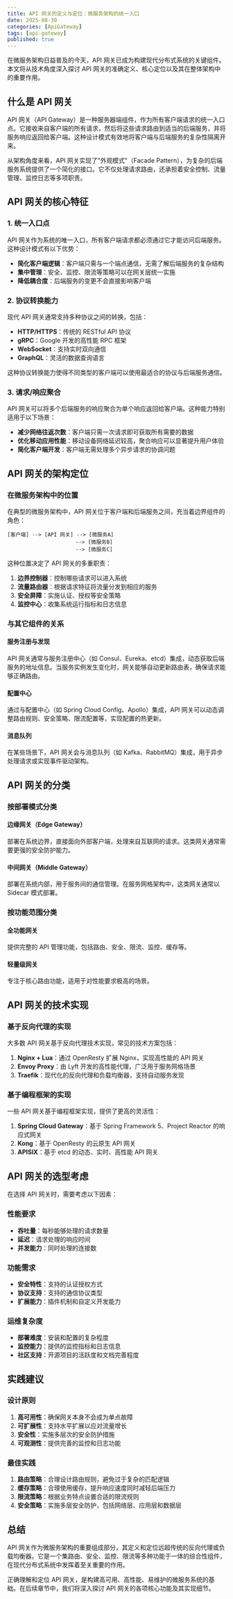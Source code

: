 ```yaml
---
title: API 网关的定义与定位：微服务架构的统一入口
date: 2025-08-30
categories: [ApiGateway]
tags: [api-gateway]
published: true
---
```


在微服务架构日益普及的今天，API 网关已成为构建现代分布式系统的关键组件。本文将从技术角度深入探讨 API 网关的准确定义、核心定位以及其在整体架构中的重要作用。

## 什么是 API 网关

API 网关（API Gateway）是一种服务器端组件，作为所有客户端请求的统一入口点。它接收来自客户端的所有请求，然后将这些请求路由到适当的后端服务，并将服务响应返回给客户端。这种设计模式有效地将客户端与后端服务的复杂性隔离开来。

从架构角度来看，API 网关实现了"外观模式"（Facade Pattern），为复杂的后端服务系统提供了一个简化的接口。它不仅处理请求路由，还承担着安全控制、流量管理、监控日志等多项职责。

## API 网关的核心特征

### 1. 统一入口点

API 网关作为系统的唯一入口，所有客户端请求都必须通过它才能访问后端服务。这种设计模式有以下优势：

- **简化客户端逻辑**：客户端只需与一个端点通信，无需了解后端服务的复杂结构
- **集中管理**：安全、监控、限流等策略可以在网关层统一实施
- **降低耦合度**：后端服务的变更不会直接影响客户端

### 2. 协议转换能力

现代 API 网关通常支持多种协议之间的转换，包括：

- **HTTP/HTTPS**：传统的 RESTful API 协议
- **gRPC**：Google 开发的高性能 RPC 框架
- **WebSocket**：支持实时双向通信
- **GraphQL**：灵活的数据查询语言

这种协议转换能力使得不同类型的客户端可以使用最适合的协议与后端服务通信。

### 3. 请求/响应聚合

API 网关可以将多个后端服务的响应聚合为单个响应返回给客户端。这种能力特别适用于以下场景：

- **减少网络往返次数**：客户端只需一次请求即可获取所有需要的数据
- **优化移动应用性能**：移动设备网络延迟较高，聚合响应可以显著提升用户体验
- **简化客户端开发**：客户端无需处理多个异步请求的协调问题

## API 网关的架构定位

### 在微服务架构中的位置

在典型的微服务架构中，API 网关位于客户端和后端服务之间，充当着边界组件的角色：

```
[客户端] --> [API 网关] --> [微服务A]
                      --> [微服务B]
                      --> [微服务C]
```

这种位置决定了 API 网关的多重职责：

1. **边界控制器**：控制哪些请求可以进入系统
2. **流量路由器**：根据请求特征将流量分发到相应的服务
3. **安全屏障**：实施认证、授权等安全策略
4. **监控中心**：收集系统运行指标和日志信息

### 与其它组件的关系

#### 服务注册与发现

API 网关通常与服务注册中心（如 Consul、Eureka、etcd）集成，动态获取后端服务的地址信息。当服务实例发生变化时，网关能够自动更新路由表，确保请求能够正确路由。

#### 配置中心

通过与配置中心（如 Spring Cloud Config、Apollo）集成，API 网关可以动态调整路由规则、安全策略、限流配置等，实现配置的热更新。

#### 消息队列

在某些场景下，API 网关会与消息队列（如 Kafka、RabbitMQ）集成，用于异步处理请求或实现事件驱动架构。

## API 网关的分类

### 按部署模式分类

#### 边缘网关（Edge Gateway）

部署在系统边界，直接面向外部客户端，处理来自互联网的请求。这类网关通常需要更强的安全防护能力。

#### 中间网关（Middle Gateway）

部署在系统内部，用于服务间的通信管理。在服务网格架构中，这类网关通常以 Sidecar 模式部署。

### 按功能范围分类

#### 全功能网关

提供完整的 API 管理功能，包括路由、安全、限流、监控、缓存等。

#### 轻量级网关

专注于核心路由功能，适用于对性能要求极高的场景。

## API 网关的技术实现

### 基于反向代理的实现

大多数 API 网关基于反向代理技术实现，常见的技术方案包括：

1. **Nginx + Lua**：通过 OpenResty 扩展 Nginx，实现高性能的 API 网关
2. **Envoy Proxy**：由 Lyft 开发的高性能代理，广泛用于服务网格场景
3. **Traefik**：现代化的反向代理和负载均衡器，支持自动服务发现

### 基于编程框架的实现

一些 API 网关基于编程框架实现，提供了更高的灵活性：

1. **Spring Cloud Gateway**：基于 Spring Framework 5、Project Reactor 的响应式网关
2. **Kong**：基于 OpenResty 的云原生 API 网关
3. **APISIX**：基于 etcd 的动态、实时、高性能 API 网关

## API 网关的选型考虑

在选择 API 网关时，需要考虑以下因素：

### 性能要求

- **吞吐量**：每秒能够处理的请求数量
- **延迟**：请求处理的响应时间
- **并发能力**：同时处理的连接数

### 功能需求

- **安全特性**：支持的认证授权方式
- **协议支持**：支持的通信协议类型
- **扩展能力**：插件机制和自定义开发能力

### 运维复杂度

- **部署难度**：安装和配置的复杂程度
- **监控能力**：提供的监控指标和日志信息
- **社区支持**：开源项目的活跃度和文档完善程度

## 实践建议

### 设计原则

1. **高可用性**：确保网关本身不会成为单点故障
2. **可扩展性**：支持水平扩展以应对流量增长
3. **安全性**：实施多层次的安全防护措施
4. **可观测性**：提供完善的监控和日志功能

### 最佳实践

1. **路由策略**：合理设计路由规则，避免过于复杂的匹配逻辑
2. **缓存策略**：合理使用缓存，提升响应速度同时减轻后端压力
3. **限流策略**：根据业务特点设置合适的限流规则
4. **安全策略**：实施多层安全防护，包括网络层、应用层和数据层

## 总结

API 网关作为微服务架构的重要组成部分，其定义和定位远超传统的反向代理或负载均衡器。它是一个集路由、安全、监控、限流等多种功能于一体的综合性组件，在现代分布式系统中发挥着至关重要的作用。

正确理解和定位 API 网关，是构建高可用、高性能、易维护的微服务系统的基础。在后续章节中，我们将深入探讨 API 网关的各项核心功能及其实现细节。